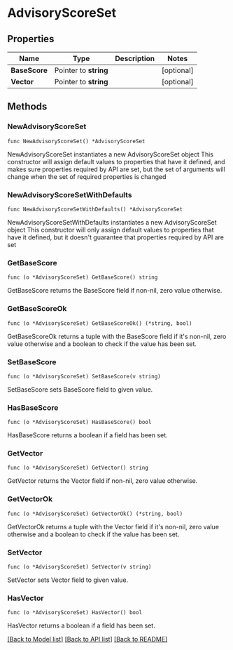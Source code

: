# AdvisoryScoreSet

## Properties

Name | Type | Description | Notes
------------ | ------------- | ------------- | -------------
**BaseScore** | Pointer to **string** |  | [optional] 
**Vector** | Pointer to **string** |  | [optional] 

## Methods

### NewAdvisoryScoreSet

`func NewAdvisoryScoreSet() *AdvisoryScoreSet`

NewAdvisoryScoreSet instantiates a new AdvisoryScoreSet object
This constructor will assign default values to properties that have it defined,
and makes sure properties required by API are set, but the set of arguments
will change when the set of required properties is changed

### NewAdvisoryScoreSetWithDefaults

`func NewAdvisoryScoreSetWithDefaults() *AdvisoryScoreSet`

NewAdvisoryScoreSetWithDefaults instantiates a new AdvisoryScoreSet object
This constructor will only assign default values to properties that have it defined,
but it doesn't guarantee that properties required by API are set

### GetBaseScore

`func (o *AdvisoryScoreSet) GetBaseScore() string`

GetBaseScore returns the BaseScore field if non-nil, zero value otherwise.

### GetBaseScoreOk

`func (o *AdvisoryScoreSet) GetBaseScoreOk() (*string, bool)`

GetBaseScoreOk returns a tuple with the BaseScore field if it's non-nil, zero value otherwise
and a boolean to check if the value has been set.

### SetBaseScore

`func (o *AdvisoryScoreSet) SetBaseScore(v string)`

SetBaseScore sets BaseScore field to given value.

### HasBaseScore

`func (o *AdvisoryScoreSet) HasBaseScore() bool`

HasBaseScore returns a boolean if a field has been set.

### GetVector

`func (o *AdvisoryScoreSet) GetVector() string`

GetVector returns the Vector field if non-nil, zero value otherwise.

### GetVectorOk

`func (o *AdvisoryScoreSet) GetVectorOk() (*string, bool)`

GetVectorOk returns a tuple with the Vector field if it's non-nil, zero value otherwise
and a boolean to check if the value has been set.

### SetVector

`func (o *AdvisoryScoreSet) SetVector(v string)`

SetVector sets Vector field to given value.

### HasVector

`func (o *AdvisoryScoreSet) HasVector() bool`

HasVector returns a boolean if a field has been set.


[[Back to Model list]](../README.md#documentation-for-models) [[Back to API list]](../README.md#documentation-for-api-endpoints) [[Back to README]](../README.md)


